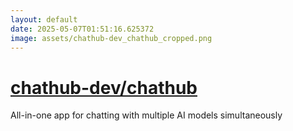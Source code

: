 ```yaml
---
layout: default
date: 2025-05-07T01:51:16.625372
image: assets/chathub-dev_chathub_cropped.png
---
```


# [chathub-dev/chathub](https://github.com/chathub-dev/chathub)

All-in-one app for chatting with multiple AI models simultaneously
